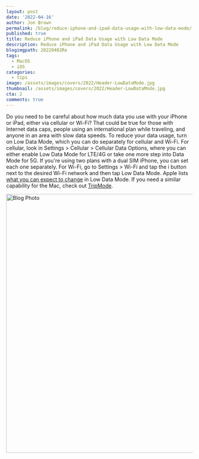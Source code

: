 ```yaml
---
layout: post
date: '2022-04-16'
author: Jon Brown
permalink: /blog/reduce-iphone-and-ipad-data-usage-with-low-data-mode/
published: true
title: Reduce iPhone and iPad Data Usage with Low Data Mode
description: Reduce iPhone and iPad Data Usage with Low Data Mode
blogimgpath: 20220402Re
tags:
  - MacOS
  - iOS
categories:
  - tips
image: /assets/images/covers/2022/Header-LowDataMode.jpg
thumbnail: /assets/images/covers/2022/Header-LowDataMode.jpg
cta: 2
comments: true
---
```

Do you need to be careful about how much data you use with your iPhone
or iPad, either via cellular or Wi-Fi? That could be true for those with
Internet data caps, people using an international plan while traveling,
and anyone in an area with slow data speeds. To reduce your data usage,
turn on Low Data Mode, which you can do separately for cellular and
Wi-Fi. For cellular, look in Settings > Cellular > Cellular Data
Options, where you can either enable Low Data Mode for LTE/4G or take
one more step into Data Mode for 5G. If you're using two plans with a
dual SIM iPhone, you can set each one separately. For Wi-Fi, go to
Settings > Wi-Fi and tap the i button next to the desired Wi-Fi network
and then tap Low Data Mode. Apple lists [what you can expect to
change](https://support.apple.com/en-us/HT210596) in Low Data Mode. If
you need a similar capability for the Mac, check out
[TripMode](https://tripmode.ch/).

<img alt="Blog Photo" src="{{ site.site_cdn }}/assets/images/blog/2022/20220402Re/image2.jpeg" class="img-fluid rounded m-2" width="700" />
